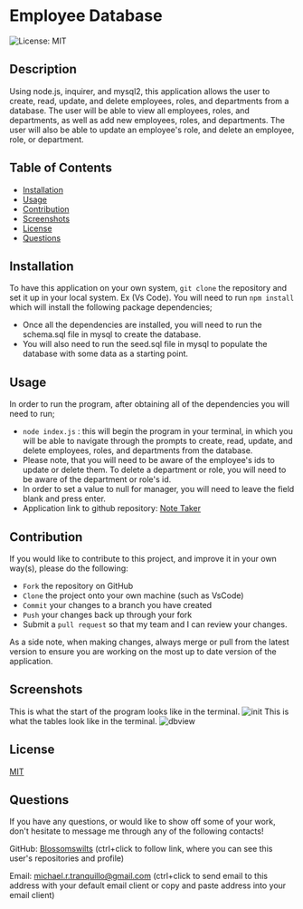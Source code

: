 # Employee Database
![License: MIT](https://img.shields.io/badge/License-MIT-yellow.svg)

## Description
Using node.js, inquirer, and mysql2, this application allows the user to create, read, update, and delete employees, roles, and departments from a database. The user will be able to view all employees, roles, and departments, as well as add new employees, roles, and departments. The user will also be able to update an employee's role, and delete an employee, role, or department.

## Table of Contents
* [Installation](#installation)
* [Usage](#usage)
* [Contribution](#contribution)
* [Screenshots](#screenshots)
* [License](#license)
* [Questions](#questions)


## Installation
To have this application on your own system, `git clone` the repository and set it up in your local system. Ex (Vs Code).
You will need to run `npm install` which will install the following package dependencies;
* Once all the dependencies are installed, you will need to run the schema.sql file in mysql to create the database. 
* You will also need to run the seed.sql file in mysql to populate the database with some data as a starting point.

## Usage
In order to run the program, after obtaining all of the dependencies you will need to run;
* `node index.js` : this will begin the program in your terminal, in which you will be able to navigate through the prompts to create, read, update, and delete employees, roles, and departments from the database.
* Please note, that you will need to be aware of the employee's ids to update or delete them. To delete a department or role, you will need to be aware of the department or role's id.
* In order to set a value to null for manager, you will need to leave the field blank and press enter.
* Application link to github repository: [Note Taker](https://github.com/Blossomswilts/employee-db-sql)

## Contribution
If you would like to contribute to this project, and improve it in your own way(s), please do the following:
- `Fork` the repository on GitHub
- `Clone` the project onto your own machine (such as VsCode)
- `Commit` your changes to a branch you have created
- `Push` your changes back up through your fork
- Submit a `pull request` so that my team and I can review your changes.

As a side note, when making changes, always merge or pull from the latest version to ensure you are working on the most up to date version of the application. 

## Screenshots
This is what the start of the program looks like in the terminal.
![init](https://github.com/Blossomswilts/employee-db-sql/assets/117021869/be5def18-9bf6-4b91-a4c6-711b9da9ef24)
This is what the tables look like in the terminal.
![dbview](https://github.com/Blossomswilts/employee-db-sql/assets/117021869/77c554c7-04ce-48aa-8579-ad5e813499d5)

## License
[MIT](https://choosealicense.com/licenses/mit/)

## Questions
If you have any questions, or would like to show off some of your work, don't hesitate to message me through any of the following contacts!

GitHub: [Blossomswilts](https://github.com/Blossomswilts)
(ctrl+click to follow link, where you can see this user's repositories and profile)
    

Email: michael.r.tranquillo@gmail.com
(ctrl+click to send email to this address with your default email client or copy and paste address into your email client)